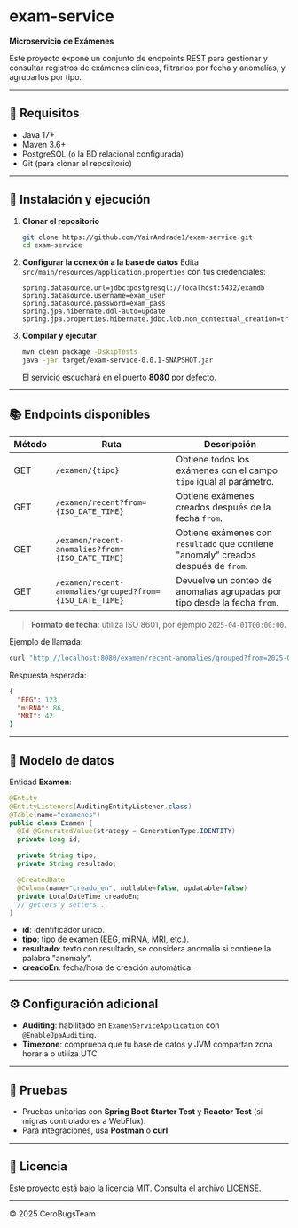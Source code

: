 # exam-service

**Microservicio de Exámenes**

Este proyecto expone un conjunto de endpoints REST para gestionar y consultar registros de exámenes clínicos, filtrarlos por fecha y anomalías, y agruparlos por tipo.

---

## 🔧 Requisitos

* Java 17+
* Maven 3.6+
* PostgreSQL (o la BD relacional configurada)
* Git (para clonar el repositorio)

---

## 🚀 Instalación y ejecución

1. **Clonar el repositorio**

   ```bash
   git clone https://github.com/YairAndrade1/exam-service.git
   cd exam-service
   ```

2. **Configurar la conexión a la base de datos**
   Edita `src/main/resources/application.properties` con tus credenciales:

   ```properties
   spring.datasource.url=jdbc:postgresql://localhost:5432/examdb
   spring.datasource.username=exam_user
   spring.datasource.password=exam_pass
   spring.jpa.hibernate.ddl-auto=update
   spring.jpa.properties.hibernate.jdbc.lob.non_contextual_creation=true
   ```

3. **Compilar y ejecutar**

   ```bash
   mvn clean package -DskipTests
   java -jar target/exam-service-0.0.1-SNAPSHOT.jar
   ```

   El servicio escuchará en el puerto **8080** por defecto.

---

## 📚 Endpoints disponibles

| Método | Ruta                                                    | Descripción                                                                        |
| ------ | ------------------------------------------------------- | ---------------------------------------------------------------------------------- |
| GET    | `/examen/{tipo}`                                        | Obtiene todos los exámenes con el campo `tipo` igual al parámetro.                 |
| GET    | `/examen/recent?from={ISO_DATE_TIME}`                   | Obtiene exámenes creados después de la fecha `from`.                               |
| GET    | `/examen/recent-anomalies?from={ISO_DATE_TIME}`         | Obtiene exámenes con `resultado` que contiene "anomaly" creados después de `from`. |
| GET    | `/examen/recent-anomalies/grouped?from={ISO_DATE_TIME}` | Devuelve un conteo de anomalías agrupadas por tipo desde la fecha `from`.          |

> **Formato de fecha**: utiliza ISO 8601, por ejemplo `2025-04-01T00:00:00`.

Ejemplo de llamada:

```bash
curl "http://localhost:8080/examen/recent-anomalies/grouped?from=2025-04-01T00:00:00"
```

Respuesta esperada:

```json
{
  "EEG": 123,
  "miRNA": 86,
  "MRI": 42
}
```

---

## 💾 Modelo de datos

Entidad **Examen**:

```java
@Entity
@EntityListeners(AuditingEntityListener.class)
@Table(name="examenes")
public class Examen {
  @Id @GeneratedValue(strategy = GenerationType.IDENTITY)
  private Long id;

  private String tipo;
  private String resultado;

  @CreatedDate
  @Column(name="creado_en", nullable=false, updatable=false)
  private LocalDateTime creadoEn;
  // getters y setters...
}
```

* **id**: identificador único.
* **tipo**: tipo de examen (EEG, miRNA, MRI, etc.).
* **resultado**: texto con resultado, se considera anomalía si contiene la palabra "anomaly".
* **creadoEn**: fecha/hora de creación automática.

---

## ⚙️ Configuración adicional

* **Auditing**: habilitado en `ExamenServiceApplication` con `@EnableJpaAuditing`.
* **Timezone**: comprueba que tu base de datos y JVM compartan zona horaria o utiliza UTC.

---

## 🧪 Pruebas

* Pruebas unitarias con **Spring Boot Starter Test** y **Reactor Test** (si migras controladores a WebFlux).
* Para integraciones, usa **Postman** o **curl**.

---

## 📄 Licencia

Este proyecto está bajo la licencia MIT. Consulta el archivo [LICENSE](LICENSE).

---

© 2025 CeroBugsTeam
